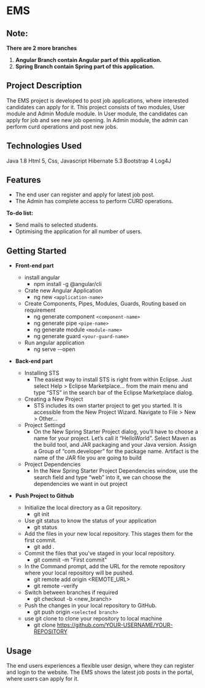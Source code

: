 # EMS

## Note:
**There are 2 more branches** 
1. **Angular Branch contain Angular part of this application.**
2. **Spring Branch contain Spring part of this application.**

## Project Description
The EMS project is developed to post job applications, where interested candidates can apply for it. This project consists of two modules, User module and Admin Module module. In User module, the candidates can apply for job and see new job opening. In Admin module, the admin can perform curd operations and post new jobs.

## Technologies Used
Java 1.8
Html 5, Css, Javascript
Hibernate 5.3
Bootstrap 4
Log4J

## Features
- The end user can register and apply for latest job post.
- The Admin has complete access to perform CURD operations.

**To-do list:**
- Send mails to selected students.
- Optimising the application for all number of users.

## Getting Started
- **Front-end part**
  - install angular
    - npm install -g @angular/cli
  - Crate new Angular Application
    - ng new `<application-name>`
  - Create Components, Pipes, Modules, Guards, Routing based on requirement
    - ng generate component `<component-name>`
    - ng generate pipe `<pipe-name>`
    - ng generate module `<module-name>`
    - ng generate guard `<your-guard-name>`
  - Run angular application
    - ng serve --open

- **Back-end part**
  - Installing STS
      - The easiest way to install STS is right from within Eclipse. Just select Help > Eclipse Marketplace… from the main menu and type “STS” in the search bar of the Eclipse Marketplace dialog.
  - Creating a New Project
      - STS includes its own starter project to get you started. It is accessible from the New Project Wizard. Navigate to File > New > Other… 
  - Project Settingd
      - On the New Spring Starter Project dialog, you’ll have to choose a name for your project. Let’s call it “HelloWorld”. Select Maven as the build tool, and JAR packaging and your Java version. Assign a Group of “com.developer” for the package name. Artifact is the name of the JAR file you are going to build
  - Project Dependencies
      - In the New Spring Starter Project Dependencies window, use the search field and type “web” into it, we can choose the dependencies we want in out project

- **Push Project to Github**
  - Initialize the local directory as a Git repository.
    - git init
  - Use git status to know the status of your application
    - git status
  - Add the files in your new local repository. This stages them for the first commit.
    - git add .
  - Commit the files that you've staged in your local repository.
    - git commit -m "First commit"
  - In the Command prompt, add the URL for the remote repository where your local repository will be pushed.
    - git remote add origin  <REMOTE_URL>
    - git remote -verify
  - Switch between branches if required
    - git checkout -b <new_branch>
  - Push the changes in your local repository to GitHub.
    - git push origin `<selected branch>`
  - use git clone to clone your repository to local machine
    - git clone https://github.com/YOUR-USERNAME/YOUR-REPOSITORY


## Usage
The end users experiences a flexible user design, where they can register and login to the website. The EMS shows the latest job posts in the portal, where users can apply for it.

